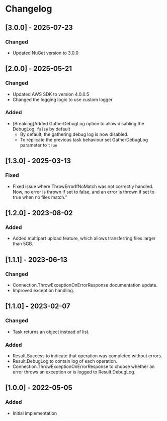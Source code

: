 # Changelog

## [3.0.0] - 2025-07-23
### Changed
- Updated NuGet version to 3.0.0

## [2.0.0] - 2025-05-21
### Changed
- Updated AWS SDK to version 4.0.0.5
- Changed the logging logic to use custom logger
### Added
- [Breaking]Added GatherDebugLog option to allow disabling the DebugLog, `false` by default
  - By default, the gathering debug log is now disabled.
  - To replicate the previous task behaviour set GatherDebugLog parameter to `true`

## [1.3.0] - 2025-03-13
### Fixed
- Fixed issue where ThrowErrorIfNoMatch was not correctly handled. Now, no error is thrown if set to false, and an error is thrown if set to true when no files match."

## [1.2.0] - 2023-08-02
### Added
- Added multipart upload feature, which allows transferring files larger than 5GB.

## [1.1.1] - 2023-06-13
### Changed
- Connection.ThrowExceptionOnErrorResponse documentation update.
- Improved exception handling.

## [1.1.0] - 2023-02-07
### Changed
- Task returns an object instead of list.
### Added
- Result.Success to indicate that operation was completed without errors.
- Result.DebugLog to contain log of each operation.
- Connection.ThrowExceptionOnErrorResponse to choose whether an error throws an exception or is logged to Result.DebugLog.

## [1.0.0] - 2022-05-05
### Added
- Initial implementation
